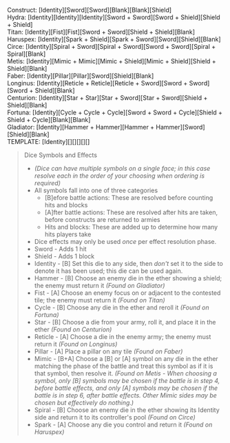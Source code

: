 Construct: [Identity][Sword][Sword][Blank][Blank][Shield]  
Hydra: [Identity][Identity][Identity][Sword + Sword][Sword + Shield][Shield + Shield]  
Titan: [Identity][Fist][Fist][Sword + Sword][Shield + Shield][Blank]  
Haruspex: [Identity][Spark + Shield][Spark + Sword][Sword][Shield][Blank]  
Circe: [Identity][Spiral + Sword][Spiral + Sword][Sword + Sword][Spiral + Spiral][Blank]  
Metis: [Identity][Mimic + Mimic][Mimic + Shield][Mimic + Shield][Shield + Shield][Blank]  
Faber: [Identity][Pillar][Pillar][Sword][Shield][Blank]  
Longinus: [Identity][Reticle + Reticle][Reticle + Sword][Sword + Sword][Sword + Shield][Blank]  
Centurion: [Identity][Star + Star][Star + Sword][Star + Sword][Shield + Shield][Blank]  
Fortuna: [Identity][Cycle + Cycle + Cycle][Sword + Sword + Cycle][Shield + Shield + Cycle][Blank][Blank]  
Gladiator: [Identity][Hammer + Hammer][Hammer + Hammer][Sword][Shield][Blank]  
TEMPLATE:  [Identity][][][][][]  

>Dice Symbols and Effects
>* *(Dice can have multiple symbols on a single face; in this case resolve each in the order of your choosing when ordering is required)*
>* All symbols fall into one of three categories
>   * [B]efore battle actions: These are resolved before counting hits and blocks
>   * [A]fter battle actions: These are resolved after hits are taken, before constructs are returned to armies
>   * Hits and blocks: These are added up to determine how many hits players take
>* Dice effects may only be used *once* per effect resolution phase.
>* Sword - Adds 1 hit
>* Shield - Adds 1 block
>* Identity - [B] Set this die to any side, then *don't* set it to the side to denote it has been used; this die can be used again.
>* Hammer - [B] Choose an enemy die in the ether showing a shield; the enemy must return it *(Found on Gladiator)*
>* Fist - [A] Choose an enemy focus on or adjacent to the contested tile; the enemy must return it *(Found on Titan)*
>* Cycle - [B] Choose any die in the ether and reroll it *(Found on Fortuna)*
>* Star - [B] Choose a die from your army, roll it, and place it in the ether *(Found on Centurion)*
>* Reticle - [A] Choose a die in the enemy army; the enemy must return it *(Found on Longinus)*
>* Pillar - [A] Place a pillar on any tile *(Found on Faber)*
>* Mimic - [B+A] Choose a [B] or [A] symbol on any die in the ether matching the phase of the battle and treat this symbol as if it is that symbol, then resolve it. *(Found on Metis - When choosing a symbol, only [B] symbols may be chosen if the battle is in step 4, before battle effects, and only [A] symbols may be chosen if the battle is in step 6, after battle effects. Other Mimic sides may be chosen but effectively do nothing.)*
>* Spiral - [B] Choose an enemy die in the ether showing its Identity side and return it to its controller's pool *(Found on Circe)*
>* Spark - [A] Choose any die you control and return it *(Found on Haruspex)*